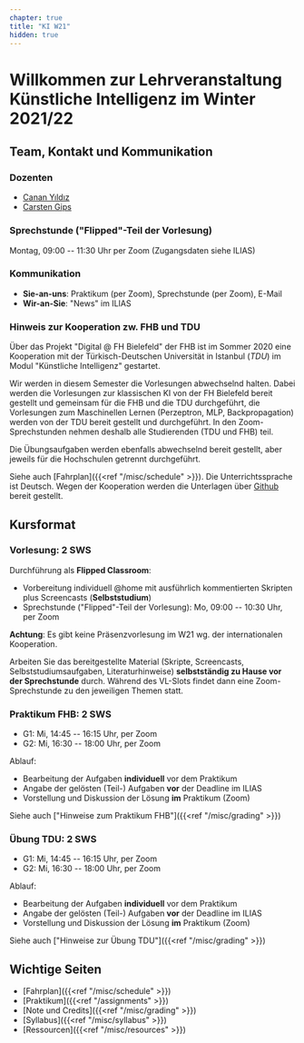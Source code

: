 ```yaml
---
chapter: true
title: "KI W21"
hidden: true
---
```



# Willkommen zur Lehrveranstaltung Künstliche Intelligenz im Winter 2021/22


## Team, Kontakt und Kommunikation

### Dozenten

-   [Canan Yıldız](mailto:canan.yildiz@tau.edu.tr)
-   [Carsten Gips](https://www.fh-bielefeld.de/minden/ueber-uns/personenverzeichnis/carsten-gips)

### Sprechstunde ("Flipped"-Teil der Vorlesung)

Montag, 09:00 -- 11:30 Uhr per Zoom (Zugangsdaten siehe ILIAS)

### Kommunikation

-   **Sie-an-uns**: Praktikum (per Zoom), Sprechstunde (per Zoom), E-Mail
-   **Wir-an-Sie**: "News" im ILIAS

### Hinweis zur Kooperation zw. FHB und TDU

Über das Projekt "Digital @ FH Bielefeld" der FHB ist im Sommer 2020 eine Kooperation mit der
Türkisch-Deutschen Universität in Istanbul (*TDU*) im Modul "Künstliche Intelligenz" gestartet.

Wir werden in diesem Semester die Vorlesungen abwechselnd halten. Dabei werden die Vorlesungen
zur klassischen KI von der FH Bielefeld bereit gestellt und gemeinsam für die FHB und die TDU
durchgeführt, die Vorlesungen zum Maschinellen Lernen (Perzeptron, MLP, Backpropagation) werden
von der TDU bereit gestellt und durchgeführt. In den Zoom-Sprechstunden nehmen deshalb alle
Studierenden (TDU und FHB) teil.

Die Übungsaufgaben werden ebenfalls abwechselnd bereit gestellt, aber jeweils für die Hochschulen
getrennt durchgeführt.

Siehe auch [Fahrplan]({{<ref "/misc/schedule" >}}). Die Unterrichtssprache ist Deutsch. Wegen der
Kooperation werden die Unterlagen über [Github](https://ki-vorlesung.github.io/Lecture/) bereit
gestellt.


## Kursformat

### Vorlesung: 2 SWS

Durchführung als **Flipped Classroom**:
*   Vorbereitung individuell \@home mit ausführlich kommentierten Skripten plus Screencasts
    (**Selbststudium**)
*   Sprechstunde ("Flipped"-Teil der Vorlesung): Mo, 09:00 -- 10:30 Uhr, per Zoom

**Achtung**: Es gibt keine Präsenzvorlesung im W21 wg. der internationalen Kooperation.

Arbeiten Sie das bereitgestellte Material (Skripte, Screencasts, Selbststudiumsaufgaben,
Literaturhinweise) **selbstständig zu Hause vor der Sprechstunde** durch. Während des
VL-Slots findet dann eine Zoom-Sprechstunde zu den jeweiligen Themen statt.

### Praktikum FHB: 2 SWS

*   G1: Mi, 14:45 -- 16:15 Uhr, per Zoom
*   G2: Mi, 16:30 -- 18:00 Uhr, per Zoom

Ablauf:
-   Bearbeitung der Aufgaben **individuell** vor dem Praktikum
-   Angabe der gelösten (Teil-) Aufgaben **vor** der Deadline im ILIAS
-   Vorstellung und Diskussion der Lösung **im** Praktikum (Zoom)

Siehe auch ["Hinweise zum Praktikum FHB"]({{<ref "/misc/grading" >}})

### Übung TDU: 2 SWS

*   G1: Mi, 14:45 -- 16:15 Uhr, per Zoom
*   G2: Mi, 16:30 -- 18:00 Uhr, per Zoom

Ablauf:
-   Bearbeitung der Aufgaben **individuell** vor dem Praktikum
-   Angabe der gelösten (Teil-) Aufgaben **vor** der Deadline im ILIAS
-   Vorstellung und Diskussion der Lösung **im** Praktikum (Zoom)

Siehe auch ["Hinweise zur Übung TDU"]({{<ref "/misc/grading" >}})


## Wichtige Seiten

*   [Fahrplan]({{<ref "/misc/schedule" >}})
*   [Praktikum]({{<ref "/assignments" >}})
*   [Note und Credits]({{<ref "/misc/grading" >}})
*   [Syllabus]({{<ref "/misc/syllabus" >}})
*   [Ressourcen]({{<ref "/misc/resources" >}})
